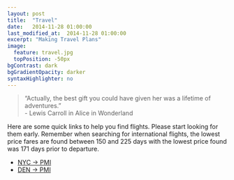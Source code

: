 ```yaml
---
layout: post
title:  "Travel"
date:   2014-11-28 01:00:00
last_modified_at:  2014-11-28 01:00:00
excerpt: "Making Travel Plans"
image:
  feature: travel.jpg
  topPosition: -50px
bgContrast: dark
bgGradientOpacity: darker
syntaxHighlighter: no
---
```

<blockquote class="largeQuote">“Actually, the best gift you could have given her was a lifetime of adventures.” <br/>- Lewis Carroll in Alice in Wonderland</blockquote>
Here are some quick links to help you find flights. Please start looking for them early. 
Remember when searching for international flights, 
the lowest price fares are found between 150 and 225 days with the lowest price 
found was 171 days prior to departure.

- [NYC -> PMI](https://www.kayak.com/flights/NYC-PMI/2016-06-17-flexible/2016-06-26-flexible)
- [DEN -> PMI](https://www.kayak.com/flights/DEN-PMI/2016-06-17-flexible/2016-06-26-flexible)

